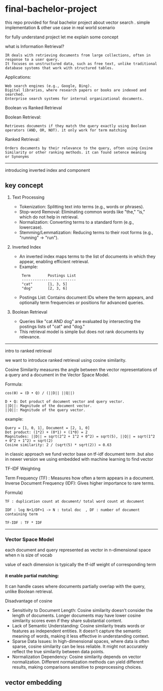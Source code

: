 # final-bachelor-project
this repo provided for final bachelor project about vector search . simple implementation &amp; other use case in real world scenario


for fully understand project let me explain some concept

what is Information Retrieval?

    IR deals with retrieving documents from large collections, often in response to a user query.
    It focuses on unstructured data, such as free text, unlike traditional database systems that work with structured tables.


Applications:
    
    Web search engines (e.g., Google, Bing).
    Digital libraries, where research papers or books are indexed and searched.
    Enterprise search systems for internal organizational documents.


Boolean vs Ranked Retrieval

Boolean Retrieval: 

    Retrieves documents if they match the query exactly using Boolean operators (AND, OR, NOT). it only work for term matching

Ranked Retrieval:
    
    Orders documents by their relevance to the query, often using Cosine Similarity or other ranking methods. it can found setence meaning
    or Synonyms


--------------------------------------------------------------

introducing inverted index and component

## key concept

1. Text Processing
    <ul>
    <li>Tokenization: Splitting text into terms (e.g., words or phrases).</li>
    <li>Stop-word Removal: Eliminating common words like "the," "is," which do not help in retrieval.
    </li>
    <li>Normalization: Converting terms to a standard form (e.g., lowercase).
    </li>
    <li>Stemming/Lemmatization: Reducing terms to their root forms (e.g., "running" → "run").
    </li>
    </ul>



2. Inverted Index
    <ul>
    <li>An inverted index maps terms to the list of documents in which they appear, enabling efficient retrieval.</li>
    <li>Example:
   
        Term        Postings List
        -------------------------
        "cat"       [1, 3, 5]
        "dog"       [2, 3, 6]
    </li>
    <li>Postings List: Contains document IDs where the term appears, and optionally term frequencies or positions for advanced queries.
    </li>

    </ul>

3. Boolean Retrieval
    <ul>
    <li>Queries like "cat AND dog" are evaluated by intersecting the postings lists of "cat" and "dog."</li>
    <li>This retrieval model is simple but does not rank documents by relevance.</li>
   </ul>


---------------------------------------------------------------------------------------

intro to ranked retrieval

we want to introduce ranked retrieval using cosine similarity.

Cosine Similarity measures the angle between the vector representations of a query and a document in the Vector Space Model.

Formula:
    
    cos(θ) = (D • Q) / (||D|| ||Q||)

    D • Q: Dot product of document vector and query vector.
    ||D||: Magnitude of the document vector.
    ||Q||: Magnitude of the query vector.

example:
    
    Query = [1, 0, 1], Document = [2, 1, 0]
    Dot product: (1*2) + (0*1) + (1*0) = 2
    Magnitudes: ||D|| = sqrt(2^2 + 1^2 + 0^2) = sqrt(5), ||Q|| = sqrt(1^2 + 0^2 + 1^2) = sqrt(2)
    Cosine similarity: 2 / (sqrt(5) * sqrt(2)) ≈ 0.63

in classic approach we fund vector base on tf-idf document term .but also in newer version we using embedded with machine learning to find vector

TF-IDF Weighting

Term Frequency (TF) : Measures how often a term appears in a document. <br/>
Inverse Document Frequency (IDF): Gives higher importance to rare terms.

Formula)

    TF : duplication count at document/ total word count at document
    
    IDF : log N+1/DF+1 -> N : total doc  , DF : number of document containing term
    
    TF-IDF : TF * IDF


-----------------------------------------------------------------------------------

### Vector Space Model

each document and query represented as vector in n-dimensional space when n is size of vocab

value of each dimension is typically the tf-idf weight of corresponding term

#### it enable partial matching: <br/>
It can handle cases where documents partially overlap with the query, unlike Boolean retrieval.


Disadvantage of cosine

<ul>
<li>Sensitivity to Document Length: Cosine similarity doesn’t consider the length of documents. Longer documents may have lower cosine similarity scores even if they share substantial content.
</li>
<li>Lack of Semantic Understanding: Cosine similarity treats words or features as independent entities. It doesn’t capture the semantic meaning of words, making it less effective in understanding context.
</li>
<li>Sparse Data Issues: In high-dimensional spaces, where data is often sparse, cosine similarity can be less reliable. It might not accurately reflect the true similarity between data points.
</li>
<li>Normalization Dependency: Cosine similarity depends on vector normalization. Different normalization methods can yield different results, making comparisons sensitive to preprocessing choices.
</li>

</ul>


## vector embedding